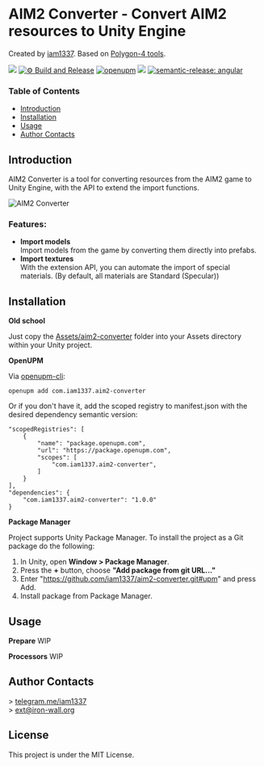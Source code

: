 # AIM2 Converter - Convert AIM2 resources to Unity Engine

Created by [iam1337](https://github.com/iam1337). Based on [Polygon-4 tools](https://github.com/aimrebirth/tools).

![](https://img.shields.io/badge/unity-2020.3%20or%20later-green.svg)
[![⚙ Build and Release](https://github.com/Iam1337/aim2-converter/actions/workflows/ci.yml/badge.svg)](https://github.com/Iam1337/aim2-converter/actions/workflows/ci.yml)
[![openupm](https://img.shields.io/npm/v/com.iam1337.aim2-converter?label=openupm&registry_uri=https://package.openupm.com)](https://openupm.com/packages/com.iam1337.aim2-converter/)
[![](https://img.shields.io/github/license/iam1337/aim2-converter.svg)](https://github.com/Iam1337/aim2-converter/blob/master/LICENSE)
[![semantic-release: angular](https://img.shields.io/badge/semantic--release-angular-e10079?logo=semantic-release)](https://github.com/semantic-release/semantic-release)

### Table of Contents
- [Introduction](#introduction)
- [Installation](#installation)
- [Usage](#usage)
- [Author Contacts](#author-contacts)

## Introduction

AIM2 Converter is a tool for converting resources from the AIM2 game to Unity Engine, with the API to extend the import functions.

![AIM2 Converter](https://i.imgur.com/y7qOLWL.png)

### Features:

- **Import models**<br>
Import models from the game by converting them directly into prefabs.
- **Import textures**<br>
With the extension API, you can automate the import of special materials. (By default, all materials are Standard (Specular))

## Installation
**Old school**

Just copy the [Assets/aim2-converter](Assets/aim2-converter) folder into your Assets directory within your Unity project.

**OpenUPM**

Via [openupm-cli](https://github.com/openupm/openupm-cli):<br>
```
openupm add com.iam1337.aim2-converter
```

Or if you don't have it, add the scoped registry to manifest.json with the desired dependency semantic version:
```
"scopedRegistries": [
	{
		"name": "package.openupm.com",
		"url": "https://package.openupm.com",
		"scopes": [
			"com.iam1337.aim2-converter",
		]
	}
],
"dependencies": {
	"com.iam1337.aim2-converter": "1.0.0"
}
```

**Package Manager**

Project supports Unity Package Manager. To install the project as a Git package do the following:

1. In Unity, open **Window > Package Manager**.
2. Press the **+** button, choose **"Add package from git URL..."**
3. Enter "https://github.com/iam1337/aim2-converter.git#upm" and press Add.
4. Install package from Package Manager.

## Usage

**Prepare**
WIP

**Processors**
WIP

## Author Contacts
\> [telegram.me/iam1337](http://telegram.me/iam1337) <br>
\> [ext@iron-wall.org](mailto:ext@iron-wall.org)

## License
This project is under the MIT License.
